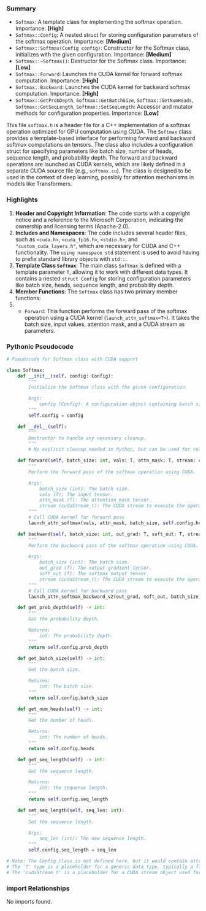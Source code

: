 

### Summary



* `Softmax`: A template class for implementing the softmax operation. Importance: **[High]**
* `Softmax::Config`: A nested struct for storing configuration parameters of the softmax operation. Importance: **[Medium]**
* `Softmax::Softmax(Config config)`: Constructor for the Softmax class, initializes with the given configuration. Importance: **[Medium]**
* `Softmax::~Softmax()`: Destructor for the Softmax class. Importance: **[Low]**
* `Softmax::Forward`: Launches the CUDA kernel for forward softmax computation. Importance: **[High]** 
* `Softmax::Backward`: Launches the CUDA kernel for backward softmax computation. Importance: **[High]**
* `Softmax::GetProbDepth`, `Softmax::GetBatchSize`, `Softmax::GetNumHeads`, `Softmax::GetSeqLength`, `Softmax::SetSeqLength`: Accessor and mutator methods for configuration properties. Importance: **[Low]**

This file `softmax.h` is a header file for a C++ implementation of a softmax operation optimized for GPU computation using CUDA. The `Softmax` class provides a template-based interface for performing forward and backward softmax computations on tensors. The class also includes a configuration struct for specifying parameters like batch size, number of heads, sequence length, and probability depth. The forward and backward operations are launched as CUDA kernels, which are likely defined in a separate CUDA source file (e.g., `softmax.cu`). The class is designed to be used in the context of deep learning, possibly for attention mechanisms in models like Transformers.

### Highlights



1. **Header and Copyright Information**: The code starts with a copyright notice and a reference to the Microsoft Corporation, indicating the ownership and licensing terms (Apache-2.0).
2. **Includes and Namespaces**: The code includes several header files, such as `<cuda.h>`, `<cuda_fp16.h>`, `<stdio.h>`, and `"custom_cuda_layers.h"`, which are necessary for CUDA and C++ functionality. The `using namespace std` statement is used to avoid having to prefix standard library objects with `std::`.
3. **Template Class `Softmax`**: The main class `Softmax` is defined with a template parameter `T`, allowing it to work with different data types. It contains a nested `struct Config` for storing configuration parameters like batch size, heads, sequence length, and probability depth.
4. **Member Functions**: The `Softmax` class has two primary member functions:
5. - `Forward`: This function performs the forward pass of the softmax operation using a CUDA kernel (`launch_attn_softmax<T>`). It takes the batch size, input values, attention mask, and a CUDA stream as parameters.

### Pythonic Pseudocode

```python
# Pseudocode for Softmax class with CUDA support

class Softmax:
    def __init__(self, config: Config):
        """
        Initialize the Softmax class with the given configuration.

        Args:
            config (Config): A configuration object containing batch size, heads, sequence length, probability depth, and memory allocation settings.
        """
        self.config = config

    def __del__(self):
        """
        Destructor to handle any necessary cleanup.
        """
        # No explicit cleanup needed in Python, but can be used for releasing resources if applicable.

    def forward(self, batch_size: int, vals: T, attn_mask: T, stream: cudaStream_t):
        """
        Perform the forward pass of the softmax operation using CUDA.

        Args:
            batch_size (int): The batch size.
            vals (T): The input tensor.
            attn_mask (T): The attention mask tensor.
            stream (cudaStream_t): The CUDA stream to execute the operation on.
        """
        # Call CUDA kernel for forward pass
        launch_attn_softmax(vals, attn_mask, batch_size, self.config.heads, self.config.seq_length, stream)

    def backward(self, batch_size: int, out_grad: T, soft_out: T, stream: cudaStream_t):
        """
        Perform the backward pass of the softmax operation using CUDA.

        Args:
            batch_size (int): The batch size.
            out_grad (T): The output gradient tensor.
            soft_out (T): The softmax output tensor.
            stream (cudaStream_t): The CUDA stream to execute the operation on.
        """
        # Call CUDA kernel for backward pass
        launch_attn_softmax_backward_v2(out_grad, soft_out, batch_size, self.config.heads, self.config.seq_length, stream)

    def get_prob_depth(self) -> int:
        """
        Get the probability depth.

        Returns:
            int: The probability depth.
        """
        return self.config.prob_depth

    def get_batch_size(self) -> int:
        """
        Get the batch size.

        Returns:
            int: The batch size.
        """
        return self.config.batch_size

    def get_num_heads(self) -> int:
        """
        Get the number of heads.

        Returns:
            int: The number of heads.
        """
        return self.config.heads

    def get_seq_length(self) -> int:
        """
        Get the sequence length.

        Returns:
            int: The sequence length.
        """
        return self.config.seq_length

    def set_seq_length(self, seq_len: int):
        """
        Set the sequence length.

        Args:
            seq_len (int): The new sequence length.
        """
        self.config.seq_length = seq_len

# Note: The Config class is not defined here, but it would contain attributes like batchSize, heads, seq_length, prob_depth, and mem_alloc.
# The 'T' type is a placeholder for a generic data type, typically a floating-point type like float or a half-precision type (cuda_fp16).
# The 'cudaStream_t' is a placeholder for a CUDA stream object used for asynchronous execution.
```


### import Relationships

No imports found.